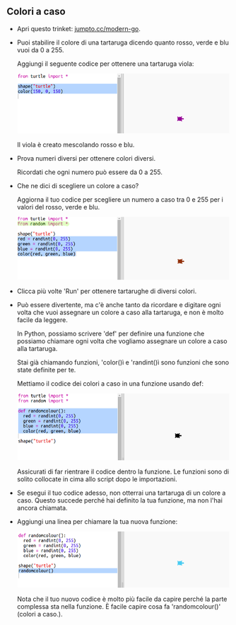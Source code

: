 ## Colori a caso

+ Apri questo trinket: <a href="http://jumpto.cc/modern-go" target="_blank">jumpto.cc/modern-go</a>.

+ Puoi stabilire il colore di una tartaruga dicendo quanto rosso, verde e blu vuoi da 0 a 255.

    Aggiungi il seguente codice per ottenere una tartaruga viola:

    ![screenshot](images/modern-purple.png)

    Il viola è creato mescolando rosso e blu.

+ Prova numeri diversi per ottenere colori diversi.

    Ricordati che ogni numero può essere da 0 a 255.

+ Che ne dici di scegliere un colore a caso?

    Aggiorna il tuo codice per scegliere un numero a caso tra 0 e 255 per i valori del rosso, verde e blu.

    ![screenshot](images/modern-random-colour.png)

+ Clicca più volte 'Run' per ottenere tartarughe di diversi colori.

+ Può essere divertente, ma c'è anche tanto da ricordare e digitare ogni volta che vuoi assegnare un colore a caso alla tartaruga, e non è molto facile da leggere.

    In Python, possiamo scrivere 'def' per definire una funzione che possiamo chiamare ogni volta che vogliamo assegnare un colore a caso alla tartaruga.

    Stai già chiamando funzioni, 'color()ì e 'randint()ì sono funzioni che sono state definite per te.

    Mettiamo il codice dei colori a caso in una funzione usando def:

    ![screenshot](images/modern-colour-function.png)

  Assicurati di far rientrare il codice dentro la funzione. Le funzioni sono di solito collocate in cima allo script dopo le importazioni.

+ Se esegui il tuo codice adesso, non otterrai una tartaruga di un colore a caso. Questo succede perché hai definito la tua funzione, ma non l'hai ancora chiamata.

+ Aggiungi una linea per chiamare la tua nuova funzione:

    ![screenshot](images/modern-call-colour.png)

    Nota che il tuo nuovo codice è molto più facile da capire perché la parte complessa sta nella funzione. È facile capire cosa fa 'randomcolour()' (colori a caso.).
